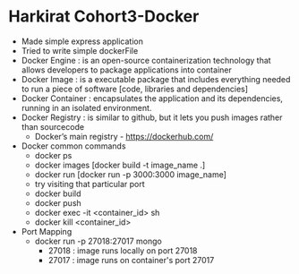 # Harkirat Cohort3-Docker
 -  Made simple express application
 -  Tried to write simple dockerFile
 -  Docker Engine : is an open-source containerization technology that allows developers to package applications into container
 -  Docker Image : is a executable package that includes everything needed to run a piece of software [code, libraries and dependencies]
 -  Docker Container : encapsulates the application and its dependencies, running in an isolated environment.
 -  Docker Registry : is similar to github, but it lets you push images rather than sourcecode
       - Docker’s main registry - https://dockerhub.com/
 -  Docker common commands
      - docker ps
      - docker images [docker build -t image_name .]
      - docker run [docker run -p 3000:3000 image_name]
      - try visiting that particular port
      - docker build
      - docker push
      - docker exec -it <container_id> sh
      - docker kill <container_id>
-   Port Mapping
      - docker run -p 27018:27017 mongo
          - 27018 : image runs locally on port 27018
          - 27017 : image runs on container's port 27017


